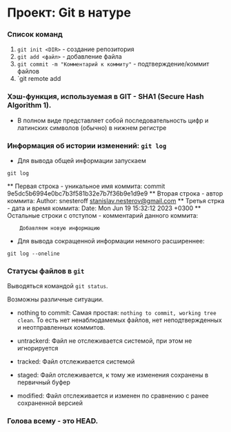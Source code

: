 # Проект: Git в натуре
### Список команд
1. `git init <DIR>` - создание репозитория
2. `git add <файл>` - добавление файла
3. `git commit -m "Комментарий к коммиту"` - подтверждение/коммит файлов
4. `git remote add 

### Хэш-функция, используемая в GIT - SHA1 (Secure Hash Algorithm 1).
* В полном виде представляет собой последовательность цифр и латинских символов (обычно) в 
нижнем регистре

### Информация об истории изменений: `git log`
* Для вывода общей информации запускаем
```git
git log
```
** Первая строка - уникальное имя коммита: commit 9e5dc5b6994e0bc7b3f581b32e7b7f36b9e1d9e9
** Вторая строка - автор коммита: Author: snesteroff <stanislav.nesterov@gmail.com>
** Третья стрка - дата и время коммита: Date:  Mon Jun 19 15:32:12 2023 +0300
** Остальные строки с отступом - комментарий данного коммита:
```
    Добавляем новую информацию
```
* Для вывода сокращенной информации немного расширеннее:
```git
git log --oneline
```
### Статусы файлов в `git`
Выводяться командой `git status`. 

Возможны различные ситуации. 
* nothing to commit:
Cамая простая: `nothing to commit, working tree clean`. То есть нет ненаблюдамемых файлов, нет неподтвержденных и неотправленных коммитов.

* untrackerd:
Файл не отслеживается системой, при этом не игнорируется

* tracked:
Файл отслеживается системой

* staged:
Файл отслеживается, к тому же изменения сохранены в первичный буфер

* modified:
Файл отслеживается и изменен по сравнению с ранее сохраненной версией


### Голова всему - это HEAD.

```mermaid

```


